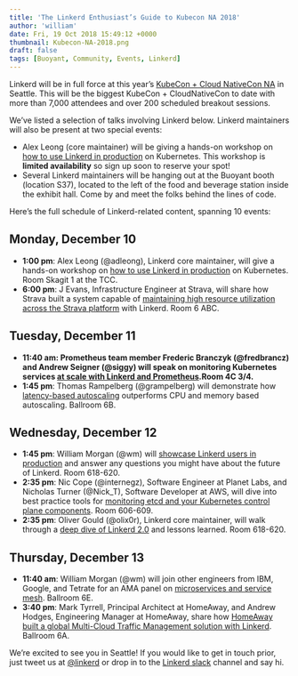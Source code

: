 ```yaml
---
title: 'The Linkerd Enthusiast’s Guide to Kubecon NA 2018'
author: 'william'
date: Fri, 19 Oct 2018 15:49:12 +0000
thumbnail: Kubecon-NA-2018.png
draft: false
tags: [Buoyant, Community, Events, Linkerd]
---
```


Linkerd will be in full force at this year’s [KubeCon + Cloud NativeCon
NA](https://events.linuxfoundation.org/events/kubecon-cloudnativecon-north-america-2018/)
in Seattle. This will be the biggest KubeCon + CloudNativeCon to date with more
than 7,000 attendees and over 200 scheduled breakout sessions.

We’ve listed a selection of talks involving Linkerd below. Linkerd maintainers
will also be present at two special events:

- Alex Leong (core maintainer) will be giving a hands-on workshop on [how to use
  Linkerd in production](https://sched.co/GyOx) on Kubernetes. This workshop is
  **limited availability** so sign up soon to reserve your spot!
- Several Linkerd maintainers will be hanging out at the Buoyant booth (location
  S37), located to the left of the food and beverage station inside the exhibit
  hall. Come by and meet the folks behind the lines of code.

Here’s the full schedule of Linkerd-related content, spanning 10 events:

## Monday, December 10

- **1:00 pm**: Alex Leong (@adleong), Linkerd core maintainer, will give a
  hands-on workshop on [how to use Linkerd in production](https://sched.co/GyOx)
  on Kubernetes. Room Skagit 1 at the TCC.
- **6:00 pm**: J Evans, Infrastructure Engineer at Strava, will share how Strava
  built a system capable of [maintaining high resource utilization across the
  Strava platform](https://sched.co/GrVb) with Linkerd. Room 6 ABC.

## Tuesday, December 11

- **11:40 am: Prometheus team member Frederic Branczyk (@fredbrancz) and Andrew
  Seigner (@siggy) will speak on monitoring Kubernetes services [at scale with
  Linkerd and Prometheus](https://sched.co/GrXs).Room 4C 3/4.**
- **1:45 pm**: Thomas Rampelberg (@grampelberg) will demonstrate how
  [latency-based autoscaling](https://sched.co/GrR6) outperforms CPU and memory
  based autoscaling. Ballroom 6B.

## Wednesday, December 12

- **1:45 pm**: William Morgan (@wm) will [showcase Linkerd users in
  production](https://sched.co/H3IZ) and answer any questions you might have
  about the future of Linkerd. Room 618-620.
- **2:35 pm**: Nic Cope (@internegz), Software Engineer at Planet Labs, and
  Nicholas Turner (@Nick_T), Software Developer at AWS, will dive into best
  practice tools for [monitoring etcd and your Kubernetes control plane
  components](https://sched.co/GrXU). Room 606-609.
- **2:35 pm**: Oliver Gould (@olix0r), Linkerd core maintainer, will walk
  through a [deep dive of Linkerd 2.0](https://sched.co/H3Ij) and lessons
  learned. Room 618-620.

## Thursday, December 13

- **11:40 am**: William Morgan (@wm) will join other engineers from IBM, Google,
  and Tetrate for an AMA panel on [microservices and service
  mesh](https://sched.co/Graa). Ballroom 6E.
- **3:40 pm**: Mark Tyrrell, Principal Architect at HomeAway, and Andrew Hodges,
  Engineering Manager at HomeAway, share how [HomeAway built a global
  Multi-Cloud Traffic Management solution with Linkerd](https://sched.co/GrSV).
  Ballroom 6A.

We’re excited to see you in Seattle! If you would like to get in touch prior,
just tweet us at [@linkerd](https://twitter.com/linkerd) or drop in to the
[Linkerd slack](https://slack.linkerd.io/) channel and say hi.
